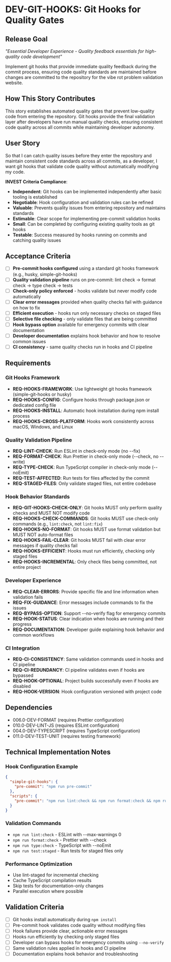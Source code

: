 # DEV-GIT-HOOKS: Git Hooks for Quality Gates

## Release Goal

_"Essential Developer Experience - Quality feedback essentials for high-quality code development"_

Implement git hooks that provide immediate quality feedback during the commit process, ensuring code quality standards are maintained before changes are committed to the repository for the vibe rot problem validation website.

## How This Story Contributes

This story establishes automated quality gates that prevent low-quality code from entering the repository. Git hooks provide the final validation layer after developers have run manual quality checks, ensuring consistent code quality across all commits while maintaining developer autonomy.

## User Story

So that I can catch quality issues before they enter the repository and maintain consistent code standards across all commits, as a developer, I want git hooks that validate code quality without automatically modifying my code.

**INVEST Criteria Compliance**:

- **Independent**: Git hooks can be implemented independently after basic tooling is established
- **Negotiable**: Hook configuration and validation rules can be refined
- **Valuable**: Prevents quality issues from entering repository and maintains standards
- **Estimable**: Clear scope for implementing pre-commit validation hooks
- **Small**: Can be completed by configuring existing quality tools as git hooks
- **Testable**: Success measured by hooks running on commits and catching quality issues

## Acceptance Criteria

- [ ] **Pre-commit hooks configured** using a standard git hooks framework (e.g., husky, simple-git-hooks)
- [ ] **Quality validation pipeline** runs on pre-commit: lint check → format check → type check → tests
- [ ] **Check-only policy enforced** - hooks validate but never modify code automatically
- [ ] **Clear error messages** provided when quality checks fail with guidance on how to fix
- [ ] **Efficient execution** - hooks run only necessary checks on staged files
- [ ] **Selective file checking** - only validate files that are being committed
- [ ] **Hook bypass option** available for emergency commits with clear documentation
- [ ] **Developer documentation** explains hook behavior and how to resolve common issues
- [ ] **CI consistency** - same quality checks run in hooks and CI pipeline

## Requirements

### Git Hooks Framework

- **REQ-HOOKS-FRAMEWORK**: Use lightweight git hooks framework (simple-git-hooks or husky)
- **REQ-HOOKS-CONFIG**: Configure hooks through package.json or dedicated config file
- **REQ-HOOKS-INSTALL**: Automatic hook installation during npm install process
- **REQ-HOOKS-CROSS-PLATFORM**: Hooks work consistently across macOS, Windows, and Linux

### Quality Validation Pipeline

- **REQ-LINT-CHECK**: Run ESLint in check-only mode (no --fix)
- **REQ-FORMAT-CHECK**: Run Prettier in check-only mode (--check, no --write)
- **REQ-TYPE-CHECK**: Run TypeScript compiler in check-only mode (--noEmit)
- **REQ-TEST-AFFECTED**: Run tests for files affected by the commit
- **REQ-STAGED-FILES**: Only validate staged files, not entire codebase

### Hook Behavior Standards

- **REQ-GIT-HOOKS-CHECK-ONLY**: Git hooks MUST only perform quality checks and MUST NOT modify code
- **REQ-HOOKS-CHECK-COMMANDS**: Git hooks MUST use check-only commands (e.g., `lint:check`, not `lint:fix`)
- **REQ-HOOKS-NO-FORMAT**: Git hooks MUST use format validation but MUST NOT auto-format files
- **REQ-HOOKS-FAIL-CLEAR**: Git hooks MUST fail with clear error messages if quality checks fail
- **REQ-HOOKS-EFFICIENT**: Hooks must run efficiently, checking only staged files
- **REQ-HOOKS-INCREMENTAL**: Only check files being committed, not entire project

### Developer Experience

- **REQ-CLEAR-ERRORS**: Provide specific file and line information when validation fails
- **REQ-FIX-GUIDANCE**: Error messages include commands to fix the issues
- **REQ-BYPASS-OPTION**: Support --no-verify flag for emergency commits
- **REQ-HOOK-STATUS**: Clear indication when hooks are running and their progress
- **REQ-DOCUMENTATION**: Developer guide explaining hook behavior and common workflows

### CI Integration

- **REQ-CI-CONSISTENCY**: Same validation commands used in hooks and CI pipeline
- **REQ-CI-REDUNDANCY**: CI pipeline validates even if hooks are bypassed
- **REQ-HOOK-OPTIONAL**: Project builds successfully even if hooks are disabled
- **REQ-HOOK-VERSION**: Hook configuration versioned with project code

## Dependencies

- 006.0-DEV-FORMAT (requires Prettier configuration)
- 010.0-DEV-LINT-JS (requires ESLint configuration)
- 004.0-DEV-TYPESCRIPT (requires TypeScript configuration)
- 011.0-DEV-TEST-UNIT (requires testing framework)

## Technical Implementation Notes

### Hook Configuration Example

```json
{
  "simple-git-hooks": {
    "pre-commit": "npm run pre-commit"
  },
  "scripts": {
    "pre-commit": "npm run lint:check && npm run format:check && npm run type:check && npm run test:staged"
  }
}
```

### Validation Commands

- `npm run lint:check` - ESLint with --max-warnings 0
- `npm run format:check` - Prettier with --check
- `npm run type:check` - TypeScript with --noEmit
- `npm run test:staged` - Run tests for staged files only

### Performance Optimization

- Use lint-staged for incremental checking
- Cache TypeScript compilation results
- Skip tests for documentation-only changes
- Parallel execution where possible

## Validation Criteria

- [ ] Git hooks install automatically during `npm install`
- [ ] Pre-commit hook validates code quality without modifying files
- [ ] Hook failures provide clear, actionable error messages
- [ ] Hooks run efficiently by checking only staged files
- [ ] Developer can bypass hooks for emergency commits using `--no-verify`
- [ ] Same validation rules applied in hooks and CI pipeline
- [ ] Documentation explains hook behavior and troubleshooting
